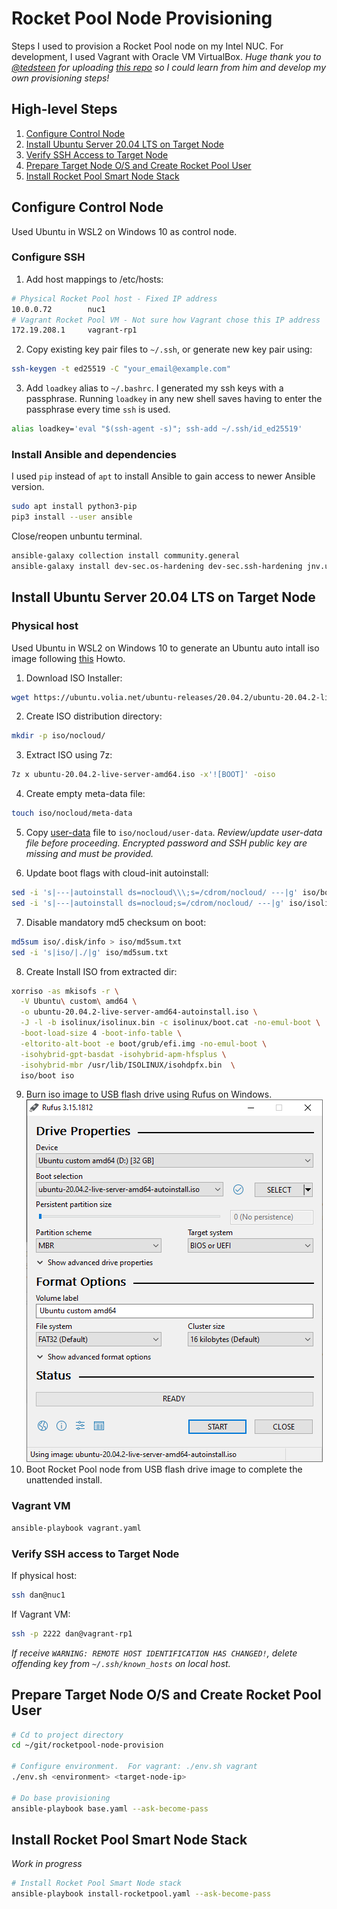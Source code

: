 # Rocket Pool Node Provisioning

Steps I used to provision a Rocket Pool node on my Intel NUC. For development, I used Vagrant with Oracle VM VirtualBox.  _Huge thank you to [@tedsteen](https://github.com/tedsteen) for uploading [this repo](https://github.com/CryptoGnut/rocketpool-node-provision) so I could learn from him and develop my own provisioning steps!_

## High-level Steps
1. [Configure Control Node](#configure-control-code)
2. [Install Ubuntu Server 20.04 LTS on Target Node](#install-ubuntu-server-20.04-lts-on-target-node)
3. [Verify SSH Access to Target Node](#verify-ssh-access-to-target-node)
4. [Prepare Target Node O/S and Create Rocket Pool User](#prepare-target-node-o/s-and-create-rocket-pool-user)
5. [Install Rocket Pool Smart Node Stack](#install-rocket-pool-smart-node-stack)

## Configure Control Node
Used Ubuntu in WSL2 on Windows 10 as control node.
### Configure SSH
1. 	Add host mappings to /etc/hosts:
```bash
# Physical Rocket Pool host - Fixed IP address
10.0.0.72        nuc1
# Vagrant Rocket Pool VM - Not sure how Vagrant chose this IP address 
172.19.208.1     vagrant-rp1
```
2. Copy existing key pair files to `~/.ssh`, or generate new key pair using:
```bash
ssh-keygen -t ed25519 -C "your_email@example.com"
```
3. Add `loadkey` alias to `~/.bashrc`. I generated my ssh keys with a passphrase. Running `loadkey` in any new shell saves having to enter the passphrase every time `ssh` is used.
```bash
alias loadkey='eval "$(ssh-agent -s)"; ssh-add ~/.ssh/id_ed25519'
```
### Install Ansible and dependencies
I used `pip` instead of `apt` to install Ansible to gain access to newer Ansible version.
```bash
sudo apt install python3-pip
pip3 install --user ansible
```
Close/reopen unbuntu terminal.
```bash
ansible-galaxy collection install community.general
ansible-galaxy install dev-sec.os-hardening dev-sec.ssh-hardening jnv.unattended-upgrades geerlingguy.docker
```
## Install Ubuntu Server 20.04 LTS on Target Node
### Physical host
Used Ubuntu in WSL2 on Windows 10 to generate an Ubuntu auto intall iso image following [this](https://gist.github.com/s3rj1k/55b10cd20f31542046018fcce32f103e) Howto. 
1. Download ISO Installer:
```bash
wget https://ubuntu.volia.net/ubuntu-releases/20.04.2/ubuntu-20.04.2-live-server-amd64.iso
```

2. Create ISO distribution directory:
```bash
mkdir -p iso/nocloud/
```

3. Extract ISO using 7z:
```bash
7z x ubuntu-20.04.2-live-server-amd64.iso -x'![BOOT]' -oiso
```

4. Create empty meta-data file:
```bash
touch iso/nocloud/meta-data
```

5. Copy [user-data](iso/nocloud/user-data) file to `iso/nocloud/user-data`. *Review/update user-data file before proceeding.  Encrypted password and SSH public key are missing and must be provided.*

6. Update boot flags with cloud-init autoinstall:
```bash
sed -i 's|---|autoinstall ds=nocloud\\\;s=/cdrom/nocloud/ ---|g' iso/boot/grub/grub.cfg
sed -i 's|---|autoinstall ds=nocloud;s=/cdrom/nocloud/ ---|g' iso/isolinux/txt.cfg
```

7. Disable mandatory md5 checksum on boot:
```bash
md5sum iso/.disk/info > iso/md5sum.txt
sed -i 's|iso/|./|g' iso/md5sum.txt
```
8. Create Install ISO from extracted dir:
```bash
xorriso -as mkisofs -r \
  -V Ubuntu\ custom\ amd64 \
  -o ubuntu-20.04.2-live-server-amd64-autoinstall.iso \
  -J -l -b isolinux/isolinux.bin -c isolinux/boot.cat -no-emul-boot \
  -boot-load-size 4 -boot-info-table \
  -eltorito-alt-boot -e boot/grub/efi.img -no-emul-boot \
  -isohybrid-gpt-basdat -isohybrid-apm-hfsplus \
  -isohybrid-mbr /usr/lib/ISOLINUX/isohdpfx.bin  \
  iso/boot iso
```
9. Burn iso image to USB flash drive using Rufus on Windows.
![Rufus](Rufus.png)
10. Boot Rocket Pool node from USB flash drive image to complete the unattended install.

### Vagrant VM
```bash
ansible-playbook vagrant.yaml
```

### Verify SSH access to Target Node
If physical host:
```bash
ssh dan@nuc1
```
If Vagrant VM:
```bash
ssh -p 2222 dan@vagrant-rp1
```
*If receive `WARNING: REMOTE HOST IDENTIFICATION HAS CHANGED!`, delete offending key from `~/.ssh/known_hosts` on local host.*

## Prepare Target Node O/S and Create Rocket Pool User
```bash
# Cd to project directory
cd ~/git/rocketpool-node-provision

# Configure environment.  For vagrant: ./env.sh vagrant
./env.sh <environment> <target-node-ip>

# Do base provisioning 
ansible-playbook base.yaml --ask-become-pass
```

## Install Rocket Pool Smart Node Stack
_Work in progress_
```bash
# Install Rocket Pool Smart Node stack
ansible-playbook install-rocketpool.yaml --ask-become-pass
```